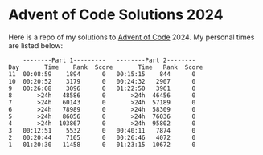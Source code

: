 # Advent of Code Solutions 2024
Here is a repo of my solutions to [Advent of Code](https://adventofcode.com) 2024. My personal times are listed below:

```
    --------Part 1---------   --------Part 2--------
Day       Time    Rank  Score       Time   Rank  Score
11  00:08:59    1894      0   00:15:15    844      0
10  00:20:52    3179      0   00:24:32   2907      0
9   00:26:08    3096      0   01:22:50   3961      0
8       >24h   48586      0       >24h  46456      0
7       >24h   60143      0       >24h  57189      0
6       >24h   78989      0       >24h  58309      0
5       >24h   86056      0       >24h  76036      0
4       >24h  103867      0       >24h  95802      0
3   00:12:51    5532      0   00:40:11   7874      0
2   00:20:44    7105      0   00:26:46   4072      0
1   01:20:30   11458      0   01:23:15  10672      0
```
